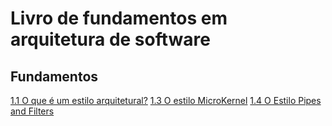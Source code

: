 #  Livro de fundamentos em  arquitetura de software

## Fundamentos

[1.1 O que é um estilo arquitetural?](https://github.com/marco-mendes/arquitetura-software/blob/main/1.1%20O%20que%20%C3%A9%20um%20estilo%20arquitetural.md)
[1.3 O estilo MicroKernel](https://github.com/marco-mendes/arquitetura-software/blob/main/1.3%20micro-kernel.md)
[1.4 O Estilo Pipes and Filters](https://github.com/marco-mendes/arquitetura-software/blob/main/1.4%20pipes-filters.md)
